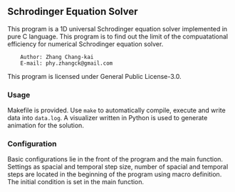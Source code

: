 ## Schrodinger Equation Solver

This program is a 1D universal Schrodinger equation solver implemented in pure C language. This program is to find out the limit of the compuatational efficiency for numerical Schrodinger equation solver.

```
	Author: Zhang Chang-kai
	E-mail: phy.zhangck@gmail.com
```

This program is licensed under General Public License-3.0.

###  Usage

Makefile is provided. Use `make` to automatically compile, execute and write data into `data.log`. A visualizer written in Python is used to generate animation for the solution.

### Configuration

Basic configurations lie in the front of the program and the main function. Settings as spacial and temporal step size, number of spacial and temporal steps are located in the beginning of the program using macro definition. The initial condition is set in the main function.